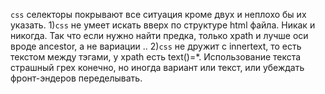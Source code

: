 `css` селекторы покрывают все ситуация кроме двух и неплохо бы их указать.
1)`css` не умеет искать вверх по структуре html файла. Никак и никогда. Так что если нужно найти предка, только xpath и лучше оси вроде ancestor, а не вариации \..
2)`css` не дружит с innertext, то есть текстом между тэгами, у xpath есть text()=*.
Использование текста страшный грех конечно, но иногда вариант или текст, или убеждать фронт-эндеров переделывать.
